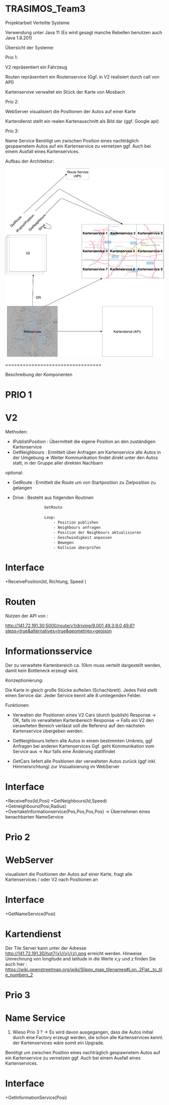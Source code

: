 # TRASIMOS_Team3
Projektarbeit Verteilte Systeme

Verwendung unter Java 11 (Es wird gesagt manche Rebellen benutzen auch Java 1.8.201)

Übersicht der Systeme:


Prio 1:

V2              repräsentiert ein Fahrzeug

Routen          repräsentiert ein Routenservice (Ggf. in V2 realisiert durch call von API)

Kartenservive   verwaltet ein Stück der Karte von Mosbach


Prio 2: 

WebServer       visualisiert die Positionen der Autos auf einer Karte 

Kartendienst    stellt ein realen Kartenauschnitt als Bild dar (ggf. Google api)


Prio 3: 

Name Service    Benötigt um zwischen Position eines nachträglich gespawnetem Autos auf ein Kartenservice
                zu vernetzen ggf. Auch bei einem Ausfall eines Kartenservices.
                

Aufbau der Architektur:


<p align="center">
  <img src="Resources/TRASIMOS.png" alt="Architektur des Systems">
</p>

=================================

Beschreibung der Komponenten

# PRIO 1

# V2 

Methoden:

- IPublishPosition  : Übermittelt die eigene Position an den zuständigen Kartenservice
- GetNeighbours     : Ermittelt über Anfragen am Kartenservice alle Autos in der Umgebung
                    => Weiter Kommunikation findet direkt unter den Autos statt, in der Gruppe aller direkten Nachbarn

optional:
- GetRoute          : Ermittelt die Route um von Startposition zu Zielposition zu gelangen

- Drive             : Besteht aus folgenden Routinen 

                    GetRoute
                    
                    Loop:
                        - Position publishen
                        - Neighbours anfragen
                        - Position der Neighbours aktualisieren
                        - Geschwindigkeit anpassen
                        - Bewegen
                        - Kollsion überprüfen 
  
# Interface 
+ReceivePosition(Id, Richtung, Speed )   
                   
                        

# Routen

Nutzen der API von :                        

http://141.72.191.30:5000/route/v1/driving/9.001,49.3;9.0,49.6?steps=true&alternatives=true&geometries=geojson


# Informationsservice

Der zu verwaltete Kartenbereich ca. 10km muss verteilt dargestellt werden, damit kein Bottleneck erzeugt wird.

Konzeptionierung:

Die Karte in gleich große Stücke aufteilen (Schachbrett). Jedes Feld stellt einen Service dar. Jeder Service kennt alle 8 umliegenden Felder.

Funktionen:

- Verwalten der Positionen eines V2 Cars (durch Ipublish)
      Response -> OK, falls im verwalteten Kartenbereich
      Response -> Falls ein V2 den verawlteten Bereich verlässt soll die Referenz auf den nächsten Kartenservice übergeben werden.
        
- GetNeighbours liefern alle Autos in einem bestimmten Umkreis, ggf Anfragen bei anderen Kartenservices
      Ggf. geht Kommunikation vom Service aus -> Nur falls eine Änderung stattfindet
            
- GetCars liefert alle Positionen der verwalteten Autos zurück (ggf inkl. Himmelsrichtung) zur Visiualisierung im WebServer

# Interface
+ReceivePos(Id,Posi)
+GetNeighbours(Id,Speed)
+Getneighbours(Posi,Radius)
+OvertakeInformationservice(Pos,Pos,Pos,Pos) -> Übernehmen eines benachbarten NameService         
        
# Prio 2 
        
# WebServer       

visualisiert die Positionen der Autos auf einer Karte, fragt alle Kartenservices / oder V2 nach Positionen an         

# Interface         
+GetNameService(Posi)

# Kartendienst

Der Tile Server kann unter der Adresse http://141.72.191.30/hot7{x}/{y}/{z}.png erreicht werden.
Hinweise Umrechnung von longitude and latitude in die Werte x,y und z finden Sie auch hier : https://wiki.openstreetmap.org/wiki/Slippy_map_tilenames#Lon..2Flat._to_tile_numbers_2
                        
                  
# Prio 3

                        
# Name Service    

1. Wieso Prio 3 ? -> Es wird davon ausgegangen, dass die Autos initial durch eine Factory erzeugt werden, die schon alle Kartenservices kennt.
                     der Kartenservices wäre somit ein Upgrade.

Benötigt um zwischen Position eines nachträglich gespawnetem Autos auf ein Kartenservice zu vernetzen ggf. Auch bei einem Ausfall eines Kartenservices.

# Interface
+GetInformationService(Posi)